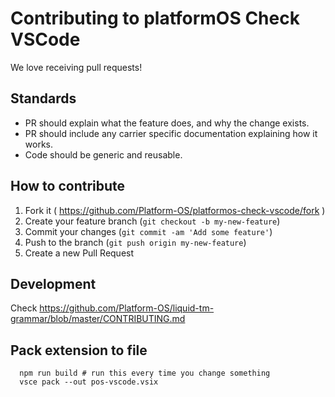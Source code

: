 # Contributing to platformOS Check VSCode

We love receiving pull requests!

## Standards

* PR should explain what the feature does, and why the change exists.
* PR should include any carrier specific documentation explaining how it works.
* Code should be generic and reusable.

## How to contribute

1. Fork it ( https://github.com/Platform-OS/platformos-check-vscode/fork )
2. Create your feature branch (`git checkout -b my-new-feature`)
3. Commit your changes (`git commit -am 'Add some feature'`)
4. Push to the branch (`git push origin my-new-feature`)
5. Create a new Pull Request

## Development

Check https://github.com/Platform-OS/liquid-tm-grammar/blob/master/CONTRIBUTING.md


## Pack extension to file

      npm run build # run this every time you change something
      vsce pack --out pos-vscode.vsix
